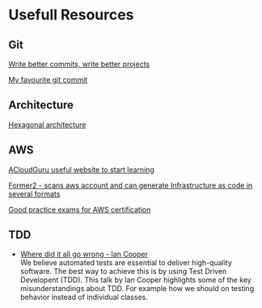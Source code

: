 # Usefull Resources

## Git
[Write better commits, write better projects](https://github.blog/2022-06-30-write-better-commits-build-better-projects/)

[My favourite git commit](https://dhwthompson.com/2019/my-favourite-git-commit)



## Architecture
[Hexagonal architecture](https://medium.com/ssense-tech/hexagonal-architecture-there-are-always-two-sides-to-every-story-bc0780ed7d9c)


## AWS
[ACloudGuru useful website to start learning](https://acloudguru.com/)

[Former2 - scans aws account and can generate Infrastructure as code in several formats](https://former2.com/)


[Good practice exams for AWS certification](https://www.udemy.com/user/jonjonbonso/)

## TDD
- [Where did it all go wrong - Ian Cooper](https://www.youtube.com/watch?v=EZ05e7EMOLM)  
We believe automated tests are essential to deliver high-quality software.
The best way to achieve this is by using Test Driven Developent (TDD).
This talk by Ian Cooper highlights some of the key misunderstandings about TDD.
For example how we should on testing behavior instead of individual classes.
